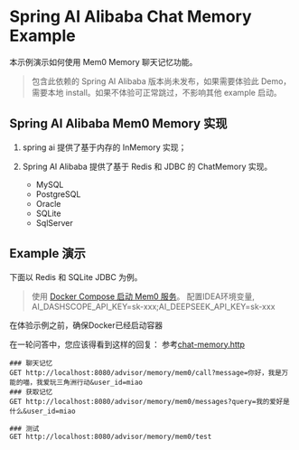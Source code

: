 # Spring AI Alibaba Chat Memory Example

本示例演示如何使用 Mem0 Memory 聊天记忆功能。

> 包含此依赖的 Spring AI Alibaba 版本尚未发布，如果需要体验此 Demo，需要本地 install。如果不体验可正常跳过，不影响其他 example 启动。

## Spring AI Alibaba Mem0 Memory 实现

1. spring ai 提供了基于内存的 InMemory 实现； 
2. Spring AI Alibaba 提供了基于 Redis 和 JDBC 的 ChatMemory 实现。
    
    - MySQL
    - PostgreSQL
    - Oracle
    - SQLite
    - SqlServer


## Example 演示

下面以 Redis 和 SQLite JDBC 为例。

> 使用 [Docker Compose 启动 Mem0 服务](../docker-compose/mem0/README.md)。
> 配置IDEA环境变量, AI_DASHSCOPE_API_KEY=sk-xxx;AI_DEEPSEEK_API_KEY=sk-xxx

在体验示例之前，确保Docker已经启动容器


在一轮问答中，您应该得看到这样的回复：
参考[chat-memory.http](../spring-ai-alibaba-mem0-example/mem0-memory.http)

```shell
### 聊天记忆
GET http://localhost:8080/advisor/memory/mem0/call?message=你好，我是万能的喵，我爱玩三角洲行动&user_id=miao
### 获取记忆
GET http://localhost:8080/advisor/memory/mem0/messages?query=我的爱好是什么&user_id=miao

### 测试
GET http://localhost:8080/advisor/memory/mem0/test
```

